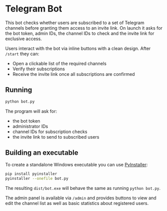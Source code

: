 # Telegram Bot

This bot checks whether users are subscribed to a set of Telegram channels before granting them access to an invite link. On launch it asks for the bot token, admin IDs, the channel IDs to check and the invite link for exclusive access.

Users interact with the bot via inline buttons with a clean design. After `/start` they can:

- Open a clickable list of the required channels
- Verify their subscriptions
- Receive the invite link once all subscriptions are confirmed

## Running

```bash
python bot.py
```
The program will ask for:
- the bot token
- administrator IDs
- channel IDs for subscription checks
- the invite link to send to subscribed users

## Building an executable

To create a standalone Windows executable you can use [PyInstaller](https://pyinstaller.org/):

```bash
pip install pyinstaller
pyinstaller --onefile bot.py
```

The resulting `dist/bot.exe` will behave the same as running `python bot.py`.

The admin panel is available via `/admin` and provides buttons to view and edit the channel list as well as basic statistics about registered users.

